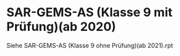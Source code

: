 ﻿# SAR-GEMS-AS (Klasse 9 mit Prüfung)(ab 2020) 

Siehe SAR-GEMS-AS (Klasse 9 ohne Prüfung)(ab 2021).rpt